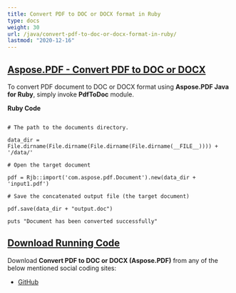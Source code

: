 ```yaml
---
title: Convert PDF to DOC or DOCX format in Ruby
type: docs
weight: 30
url: /java/convert-pdf-to-doc-or-docx-format-in-ruby/
lastmod: "2020-12-16"
---
```


## <ins>**Aspose.PDF - Convert PDF to DOC or DOCX**
To convert PDF document to DOC or DOCX format using **Aspose.PDF Java for Ruby**, simply invoke **PdfToDoc** module.

**Ruby Code**
```

# The path to the documents directory.

data_dir = File.dirname(File.dirname(File.dirname(File.dirname(__FILE__)))) + '/data/'

# Open the target document

pdf = Rjb::import('com.aspose.pdf.Document').new(data_dir + 'input1.pdf')

# Save the concatenated output file (the target document)

pdf.save(data_dir + "output.doc")

puts "Document has been converted successfully"
```

## <ins>**Download Running Code**
Download **Convert PDF to DOC or DOCX (Aspose.PDF)** from any of the below mentioned social coding sites:

- [GitHub](https://github.com/aspose-pdf/Aspose.PDF-for-Java/tree/master/Plugins/Aspose_Pdf_Java_for_Ruby/lib/asposepdfjava/Converter/pdftodoc.rb)
